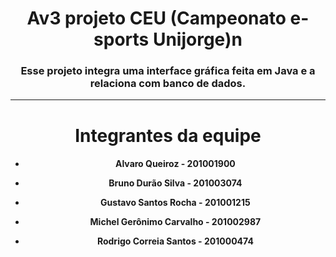 <h1 align="center">Av3 projeto CEU (Campeonato e-sports Unijorge)n</h1>
  
  
<h3 align="center">Esse projeto integra uma interface gráfica feita em Java e a relaciona com banco de dados.</h3>

----------------------------------------------------------------------
<h1 align="center">Integrantes da equipe</h1>
  
<h4 align="center">
  
* Alvaro Queiroz - 201001900 
* Bruno Durão Silva - 201003074 
* Gustavo Santos Rocha - 201001215 
* Michel Gerônimo Carvalho - 201002987 
* Rodrigo Correia Santos - 201000474
  
  </h4>
  
